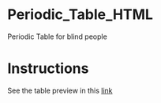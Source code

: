 # Periodic_Table_HTML
Periodic Table for blind people

# Instructions
See the table preview in this [link](https://caeci-alchimia.github.io/caeci-web/)
